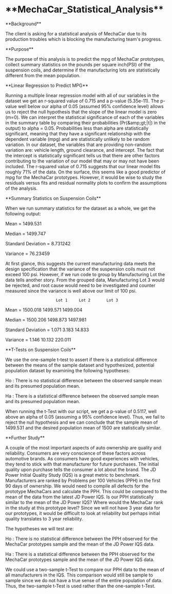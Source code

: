 
# \*\*MechaCar\_Statistical\_Analysis\*\*

\*\*Background\*\*

The client is asking for a statistical analysis of MechaCar due to its production troubles which is blocking the manufacturing team&#39;s progress.

\*\*Purpose\*\*

The purpose of this analysis is to predict the mpg of MechaCar prototypes, collect summary statistics on the pounds per square inch(PSI) of the suspension coils, and determine if the manufacturing lots are statistically different from the mean population.

\*\*Linear Regression to Predict MPG\*\*

Running a multiple linear regression model with all of our variables in the dataset we get an r-squared value of 0.715 and a p-value (5.35e-11). The p-value well below our alpha of 0.05 (assumed 95% confidence level) allows us to reject the null hypothesis that the slope of the linear model is zero (m=0). We can interpret the statistical significance of each of the variables in the summary table by comparing their probabilities (Pr(\&amp;gt;|t|) in the output) to alpha = 0.05. Probabilities less than alpha are statistically significant, meaning that they have a significant relationship with the dependent variable (mpg) and are statistically unlikely to be random variation. In our dataset, the variables that are providing non-random variation are: vehicle length, ground clearance, and intercept. The fact that the intercept is statistically significant tells us that there are other factors contributing to the variation of our model that may or may not have been included. The r-squared value of 0.715 suggests that our linear model fits roughly 71% of the data. On the surface, this seems like a good predictor of mpg for the MechaCar prototypes. However, it would be wise to study the residuals versus fits and residual normality plots to confirm the assumptions of the analysis.

\*\*Summary Statistics on Suspension Coils\*\*

When we run summary statistics for the dataset as a whole, we get the following output:

Mean = 1499.531

Median = 1499.747

Standard Deviation = 8.731242

Variance = 76.23459

At first glance, this suggests the current manufacturing data meets the design specification that the variance of the suspension coils must not exceed 100 psi. However, if we run code to group by Manufacturing Lot the data tells another story. From the grouped data, Manufacturing Lot 3 would be rejected, and root cause would need to be investigated and counter measured since the variance is well above our limit of 100 psi.

                          Lot 1     Lot 2       Lot 3

Mean =                  1500.018  1499.571    1499.004

Median =                1500.206  1498.873    1497.981

Standard Deviation =      1.071     3.183      14.833

Variance =                1.146    10.132     220.011

\*\*T-Tests on Suspension Coils\*\*

We use the one-sample t-test to assert if there is a statistical difference between the means of the sample dataset and hypothesized, potential population dataset by examining the following hypotheses:

Ho : There is no statistical difference between the observed sample mean and its presumed population mean.

Ha : There is a statistical difference between the observed sample mean and its presumed population mean.

When running the t-Test with our script, we get a p-value of 0.5117, well above an alpha of 0.05 (assuming a 95% confidence level). Thus, we fail to reject the null hypothesis and we can conclude that the sample mean of 1499.531 and the desired population mean of 1500 are statistically similar.

\*\*Further Study\*\*

A couple of the most important aspects of auto ownership are quality and reliability. Consumers are very conscience of these factors across automotive brands. As consumers have good experiences with vehicles, they tend to stick with that manufacturer for future purchases. The initial quality upon purchase tells the consumer a lot about the brand. The JD Power Initial Quality Study (IQS) is a great metric to benchmark. Manufacturers are ranked by Problems per 100 Vehicles (PPH) in the first 90 days of ownership. We would need to compile all defects for the prototype MechaCars and calculate the PPH. This could be compared to the mean of the data from the latest JD Power IQS. Is our PPH statistically similar to the mean of the JD Power IQS? Where would the MechaCar rank in the study at this prototype level? Since we will not have 3 year data for our prototypes, it would be difficult to look at reliability but perhaps initial quality translates to 3 year reliability.

The hypotheses we will test are:

Ho : There is no statistical difference between the PPH observed for the MechaCar prototypes sample and the mean of the JD Power IQS data.

Ha : There is a statistical difference between the PPH observed for the MechaCar prototypes sample and the mean of the JD Power IQS data.

We could use a two-sample t-Test to compare our PPH data to the mean of all manufacturers in the IQS. This comparison would still be sample to sample since we do not have a true sense of the entire population of data. Thus, the two-sample t-Test is used rather than the one-sample t-Test.
